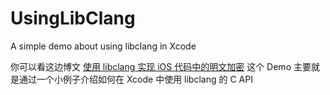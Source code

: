# UsingLibClang
A simple demo about using libclang in Xcode

你可以看这边博文 [使用 libclang 实现 iOS 代码中的明文加密](https://danleechina.github.io/use-libclang-in-xcode/)
这个 Demo 主要就是通过一个小例子介绍如何在 Xcode 中使用 libclang 的 C API

